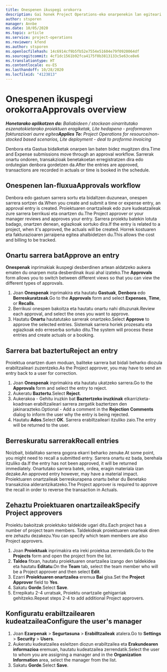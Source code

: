 ```yaml
---
title: Onespenen ikuspegi orokorra
description: Gai honek Project Operations-eko onarpenekin lan egiteari buruzko informazioa eskaintzen du.
author: stsporen
manager: Annbe
ms.date: 10/05/2020
ms.topic: article
ms.service: project-operations
ms.reviewer: kfend
ms.author: stsporen
ms.openlocfilehash: 14c6914cf9b5fb52e7554e51604e79f0920064df
ms.sourcegitcommit: 4cf1dc1561b92fca4175f0b3813133c5e63ce8e6
ms.translationtype: HT
ms.contentlocale: eu-ES
ms.lasthandoff: 10/28/2020
ms.locfileid: "4123813"
---
```

# <a name="approvals-overview"></a><span data-ttu-id="f4bb4-103">Onespenen ikuspegi orokorra</span><span class="sxs-lookup"><span data-stu-id="f4bb4-103">Approvals overview</span></span>

<span data-ttu-id="f4bb4-104">_**Honetarako aplikatzen da:** Baliabideen / stockean oinarritutako eszenatokietarako proiektuen eragiketak, Lite hedapena - proformaren fakturazioari aurre egitea_</span><span class="sxs-lookup"><span data-stu-id="f4bb4-104">_**Applies To:** Project Operations for resource/non-stocked based scenarios, Lite deployment - deal to proforma invoicing_</span></span>

<span data-ttu-id="f4bb4-105">Denbora eta Gastua bidalketak onarpen lan baten bidez mugitzen dira.</span><span class="sxs-lookup"><span data-stu-id="f4bb4-105">Time and Expense submissions move through an approval workflow.</span></span> <span data-ttu-id="f4bb4-106">Sarrerak onartu ondoren, transakzioak benetakoetan erregistratzen dira edo ordutegian denbora gordetzen da.</span><span class="sxs-lookup"><span data-stu-id="f4bb4-106">After the entries are approved, transactions are recorded in actuals or time is booked in the schedule.</span></span>

## <a name="approvals-workflow"></a><span data-ttu-id="f4bb4-107">Onespenen lan-fluxua</span><span class="sxs-lookup"><span data-stu-id="f4bb4-107">Approvals workflow</span></span>
<span data-ttu-id="f4bb4-108">Denbora edo gastuen sarrera sortu eta bidaltzen duzunean, onespen sarrera sortzen da.</span><span class="sxs-lookup"><span data-stu-id="f4bb4-108">When you create and submit a time or expense entry, an approval entry is created.</span></span> <span data-ttu-id="f4bb4-109">Proiektuaren onartzaileak edo zure kudeatzaileak zure sarrera berrikusi eta onartzen du.</span><span class="sxs-lookup"><span data-stu-id="f4bb4-109">The Project approver or your manager reviews and approves your entry.</span></span> <span data-ttu-id="f4bb4-110">Sarrera proiektu batekin lotuta badago, onartzen denean, egiazkoak sortuko dira.</span><span class="sxs-lookup"><span data-stu-id="f4bb4-110">If the entry is related to a project, when it's approved, the actuals will be created.</span></span> <span data-ttu-id="f4bb4-111">Horrek kostuaren eta fakturazioaren jarraipena egitea ahalbidetzen du.</span><span class="sxs-lookup"><span data-stu-id="f4bb4-111">This allows the cost and billing to be tracked.</span></span> 

## <a name="approve-an-entry"></a><span data-ttu-id="f4bb4-112">Onartu sarrera bat</span><span class="sxs-lookup"><span data-stu-id="f4bb4-112">Approve an entry</span></span>
<span data-ttu-id="f4bb4-113">**Onespenak** inprimakiak ikuspegi desberdinen artean aldatzeko aukera ematen du onarpen mota desberdinak ikusi ahal izateko.</span><span class="sxs-lookup"><span data-stu-id="f4bb4-113">The **Approvals** form allows you to switch between different views so that you can view the different types of approvals.</span></span>
  
1. <span data-ttu-id="f4bb4-114">Joan **Onespenak** inprimakira eta hautatu **Gastuak**, **Denbora** edo **Berreskuratzeak**.</span><span class="sxs-lookup"><span data-stu-id="f4bb4-114">Go to the **Approvals** form and select **Expenses**, **Time**, or **Recalls**.</span></span>
2. <span data-ttu-id="f4bb4-115">Berrikusi onespen bakoitza eta hautatu onartu nahi dituzunak.</span><span class="sxs-lookup"><span data-stu-id="f4bb4-115">Review each approval, and select the ones you want to approve.</span></span>
3. <span data-ttu-id="f4bb4-116">Hautatu **Onartu** hautatutako sarrerak onartzeko.</span><span class="sxs-lookup"><span data-stu-id="f4bb4-116">Select **Approve** to approve the selected entries.</span></span>
<span data-ttu-id="f4bb4-117">Sistemak sarrera horiek prozesatu eta egiazkoak edo erreserba sortuko ditu.</span><span class="sxs-lookup"><span data-stu-id="f4bb4-117">The system will process these entries and create actuals or a booking.</span></span>

## <a name="reject-an-entry"></a><span data-ttu-id="f4bb4-118">Sarrera bat baztertu</span><span class="sxs-lookup"><span data-stu-id="f4bb4-118">Reject an entry</span></span>
<span data-ttu-id="f4bb4-119">Proiektua onartzen duen moduan, baliteke sarrera bat bidali beharko diozula erabiltzaileari zuzentzeko.</span><span class="sxs-lookup"><span data-stu-id="f4bb4-119">As the Project approver, you may have to send an entry back to a user for correction.</span></span>
  
1. <span data-ttu-id="f4bb4-120">Joan **Onespenak** inprimakira eta hautatu ukatzeko sarrera.</span><span class="sxs-lookup"><span data-stu-id="f4bb4-120">Go to the **Approvals** form and select the entry to reject.</span></span> 
2. <span data-ttu-id="f4bb4-121">Aukeratu **Baztertu**.</span><span class="sxs-lookup"><span data-stu-id="f4bb4-121">Select **Reject**.</span></span>
3. <span data-ttu-id="f4bb4-122">Aukerakoa - Gehitu iruzkin bat **Baztertzeko iruzkinak** elkarrizketa-koadroan erabiltzaileari sarrera zergatik baztertzen den jakinarazteko.</span><span class="sxs-lookup"><span data-stu-id="f4bb4-122">Optional - Add a comment in the **Rejection Comments** dialog to inform the user why the entry is being rejected.</span></span>
4. <span data-ttu-id="f4bb4-123">Hautatu **Ados**.</span><span class="sxs-lookup"><span data-stu-id="f4bb4-123">Select **OK**.</span></span> <span data-ttu-id="f4bb4-124">Sarrera erabiltzaileari itzuliko zaio.</span><span class="sxs-lookup"><span data-stu-id="f4bb4-124">The entry will be returned to the user.</span></span>
  
## <a name="recall-entries"></a><span data-ttu-id="f4bb4-125">Berreskuratu sarrerak</span><span class="sxs-lookup"><span data-stu-id="f4bb4-125">Recall entries</span></span>
<span data-ttu-id="f4bb4-126">Noizbait, bidalitako sarrera gogora ekarri beharko zenuke.</span><span class="sxs-lookup"><span data-stu-id="f4bb4-126">At some point, you might need to recall a submitted entry.</span></span> <span data-ttu-id="f4bb4-127">Sarrera onartu ez bada, berehala itzuliko da.</span><span class="sxs-lookup"><span data-stu-id="f4bb4-127">If the entry has not been approved, it will be returned immediately.</span></span> <span data-ttu-id="f4bb4-128">Onartutako sarrera batek, ordea, eragin materiala izan dezake.</span><span class="sxs-lookup"><span data-stu-id="f4bb4-128">An approved entry however, may have a material impact.</span></span> <span data-ttu-id="f4bb4-129">Proiektuaren onartzaileak berreskurapena onartu behar du Benetako transakzioa alderantzikatzeko.</span><span class="sxs-lookup"><span data-stu-id="f4bb4-129">The Project approver is required to approve the recall in order to reverse the transaction in Actuals.</span></span>

## <a name="specify-project-approvers"></a><span data-ttu-id="f4bb4-130">Zehaztu Proiektuaren onartzaileak</span><span class="sxs-lookup"><span data-stu-id="f4bb4-130">Specify Project approvers</span></span>
<span data-ttu-id="f4bb4-131">Proiektu bakoitzak proiektuko taldekide ugari ditu.</span><span class="sxs-lookup"><span data-stu-id="f4bb4-131">Each project has a number of project team members.</span></span> <span data-ttu-id="f4bb4-132">Taldekideak proiektuaren onarleak diren ere zehaztu dezakezu.</span><span class="sxs-lookup"><span data-stu-id="f4bb4-132">You can specify which team members are also Project approvers.</span></span>

1. <span data-ttu-id="f4bb4-133">Joan **Proiektuak** inprimakira eta ireki proiektua zerrendatik.</span><span class="sxs-lookup"><span data-stu-id="f4bb4-133">Go to the **Projects** form and open the project from the list.</span></span>
2. <span data-ttu-id="f4bb4-134">**Taldea** fitxan, hautatu proiektuaren onartzailea izango den taldekidea eta hautatu **Editatu**.</span><span class="sxs-lookup"><span data-stu-id="f4bb4-134">On the **Team** tab, select the team member who will be a Project approver and then select **Edit**.</span></span>
3. <span data-ttu-id="f4bb4-135">Ezarri **Proiektuaren onartzailea** eremua **Bai** gisa.</span><span class="sxs-lookup"><span data-stu-id="f4bb4-135">Set the **Project Approver** field to **Yes**.</span></span>
4. <span data-ttu-id="f4bb4-136">Sakatu **Gorde**.</span><span class="sxs-lookup"><span data-stu-id="f4bb4-136">Select **Save**.</span></span>
5. <span data-ttu-id="f4bb4-137">Errepikatu 2-4 urratsak, Proiektu onartzaile gehigarriak gehitzeko.</span><span class="sxs-lookup"><span data-stu-id="f4bb4-137">Repeat steps 2-4 to add additional Project approvers.</span></span>

## <a name="configure-the-users-manager"></a><span data-ttu-id="f4bb4-138">Konfiguratu erabiltzailearen kudeatzailea</span><span class="sxs-lookup"><span data-stu-id="f4bb4-138">Configure the user's manager</span></span>

1. <span data-ttu-id="f4bb4-139">Joan **Ezarpenak** > **Segurtasuna** > **Erabilltzaileak** atalera.</span><span class="sxs-lookup"><span data-stu-id="f4bb4-139">Go to **Settings** > **Security** > **Users**.</span></span>
2. <span data-ttu-id="f4bb4-140">Aukeratu kudeatzailea esleitzen diozun erabiltzailea eta **Erakundearen informazioa** eremuan, hautatu kudeatzailea zerrendatik.</span><span class="sxs-lookup"><span data-stu-id="f4bb4-140">Select the user to whom you are assigning a manager and in the **Organization Information** area, select the manager from the list.</span></span> 
3. <span data-ttu-id="f4bb4-141">Sakatu **Gorde**.</span><span class="sxs-lookup"><span data-stu-id="f4bb4-141">Select **Save**.</span></span>


